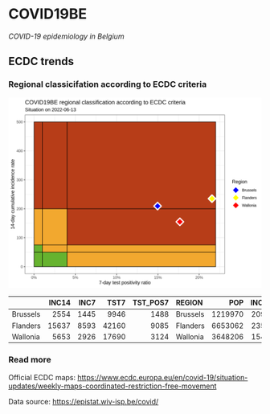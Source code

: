 
# COVID19BE

*COVID-19 epidemiology in Belgium*

## ECDC trends

### Regional classicifation according to ECDC criteria

![](COVID9BE-ecdc-trend.png)

|          | INC14 | INC7 |  TST7 | TST\_POS7 | REGION   |     POP | INC14\_RT |       PR7 |        GR |
| :------- | ----: | ---: | ----: | --------: | :------- | ------: | --------: | --------: | --------: |
| Brussels |  2554 | 1445 |  9946 |      1488 | Brussels | 1219970 |  209.3494 | 0.1496079 | 0.3029757 |
| Flanders | 15637 | 8593 | 42160 |      9085 | Flanders | 6653062 |  235.0346 | 0.2154886 | 0.2199035 |
| Wallonia |  5653 | 2926 | 17690 |      3124 | Wallonia | 3648206 |  154.9529 | 0.1765969 | 0.0729740 |

### Read more

Official ECDC maps:
<https://www.ecdc.europa.eu/en/covid-19/situation-updates/weekly-maps-coordinated-restriction-free-movement>

Data source: <https://epistat.wiv-isp.be/covid/>
